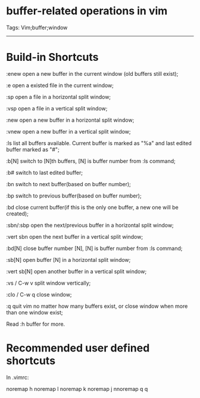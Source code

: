 # buffer-related operations in vim
Tags: Vim;buffer;window

------

# Build-in Shortcuts

:enew   open a new buffer in the current window (old buffers still exist);
 
:e <filename> open a existed file in the current window;

:sp <filename> open a file in a horizontal split window; 

:vsp <filename> open a file in a vertical split window;

:new    open a new buffer in a horizontal split window; 

:vnew   open a new buffer in a vertical split window; 

:ls    list all buffers available. Current buffer is marked as "%a" and last edited buffer marked as "#";

:b[N]   switch to [N]th buffers, [N] is buffer number from :ls command;

:b#    switch to last edited buffer;

:bn    switch to next buffer(based on buffer number);

:bp    switch to previous buffer(based on buffer number);

:bd    close current buffer(if this is the only one buffer, a new one will be created);

:sbn/:sbp  open the next/previous buffer in a horizontal split window; 

:vert sbn  open the next buffer in a vertical split window;
 
:bd[N]   close buffer number [N], [N] is buffer number from :ls command;

:sb[N]   open buffer [N] in a horizontal split window; 

:vert sb[N]  open another buffer in a vertical split window; 

:vs / C-w v  split window vertically; 

:clo / C-w q  close window; 

:q    quit vim no matter how many buffers exist, or close window when more than one window exist;

Read :h buffer for more.

# Recommended user defined shortcuts

In .vimrc:

noremap <silent> <left> <C-w>h 
noremap <silent> <right> <C-w>l 
noremap <silent> <up> <C-w>k 
noremap <silent> <down> <C-w>j 
nnoremap <leader>q <C-w>q
